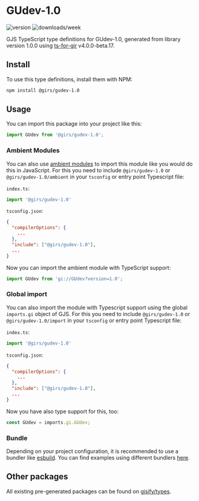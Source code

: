 
# GUdev-1.0

![version](https://img.shields.io/npm/v/@girs/gudev-1.0)
![downloads/week](https://img.shields.io/npm/dw/@girs/gudev-1.0)


GJS TypeScript type definitions for GUdev-1.0, generated from library version 1.0.0 using [ts-for-gir](https://github.com/gjsify/ts-for-gir) v4.0.0-beta.17.


## Install

To use this type definitions, install them with NPM:
```bash
npm install @girs/gudev-1.0
```

## Usage

You can import this package into your project like this:
```ts
import GUdev from '@girs/gudev-1.0';
```

### Ambient Modules

You can also use [ambient modules](https://github.com/gjsify/ts-for-gir/tree/main/packages/cli#ambient-modules) to import this module like you would do this in JavaScript.
For this you need to include `@girs/gudev-1.0` or `@girs/gudev-1.0/ambient` in your `tsconfig` or entry point Typescript file:

`index.ts`:
```ts
import '@girs/gudev-1.0'
```

`tsconfig.json`:
```json
{
  "compilerOptions": {
    ...
  },
  "include": ["@girs/gudev-1.0"],
  ...
}
```

Now you can import the ambient module with TypeScript support: 

```ts
import GUdev from 'gi://GUdev?version=1.0';
```

### Global import

You can also import the module with Typescript support using the global `imports.gi` object of GJS.
For this you need to include `@girs/gudev-1.0` or `@girs/gudev-1.0/import` in your `tsconfig` or entry point Typescript file:

`index.ts`:
```ts
import '@girs/gudev-1.0'
```

`tsconfig.json`:
```json
{
  "compilerOptions": {
    ...
  },
  "include": ["@girs/gudev-1.0"],
  ...
}
```

Now you have also type support for this, too:

```ts
const GUdev = imports.gi.GUdev;
```

### Bundle

Depending on your project configuration, it is recommended to use a bundler like [esbuild](https://esbuild.github.io/). You can find examples using different bundlers [here](https://github.com/gjsify/ts-for-gir/tree/main/examples).

## Other packages

All existing pre-generated packages can be found on [gjsify/types](https://github.com/gjsify/types).

